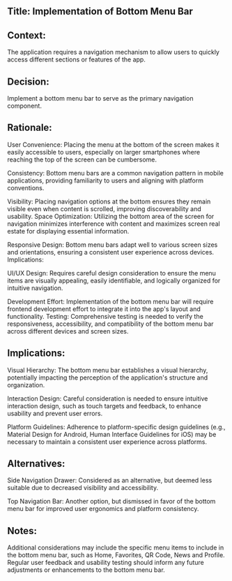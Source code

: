 ## Title: Implementation of Bottom Menu Bar

## Context:
The application requires a navigation mechanism to allow users to quickly access different sections or features of the app.

## Decision:
Implement a bottom menu bar to serve as the primary navigation component.

## Rationale:

User Convenience: Placing the menu at the bottom of the screen makes it easily accessible to users, especially on larger smartphones where reaching the top of the screen can be cumbersome.

Consistency: Bottom menu bars are a common navigation pattern in mobile applications, providing familiarity to users and aligning with platform conventions.

Visibility: Placing navigation options at the bottom ensures they remain visible even when content is scrolled, improving discoverability and usability.
Space Optimization: Utilizing the bottom area of the screen for navigation minimizes interference with content and maximizes screen real estate for displaying essential information.

Responsive Design: Bottom menu bars adapt well to various screen sizes and orientations, ensuring a consistent user experience across devices.
Implications:

UI/UX Design: Requires careful design consideration to ensure the menu items are visually appealing, easily identifiable, and logically organized for intuitive navigation.

Development Effort: Implementation of the bottom menu bar will require frontend development effort to integrate it into the app's layout and functionality.
Testing: Comprehensive testing is needed to verify the responsiveness, accessibility, and compatibility of the bottom menu bar across different devices and screen sizes.

## Implications:

Visual Hierarchy: The bottom menu bar establishes a visual hierarchy, potentially impacting the perception of the application's structure and organization.

Interaction Design: Careful consideration is needed to ensure intuitive interaction design, such as touch targets and feedback, to enhance usability and prevent user errors.

Platform Guidelines: Adherence to platform-specific design guidelines (e.g., Material Design for Android, Human Interface Guidelines for iOS) may be necessary to maintain a consistent user experience across platforms.

## Alternatives:

Side Navigation Drawer: Considered as an alternative, but deemed less suitable due to decreased visibility and accessibility.

Top Navigation Bar: Another option, but dismissed in favor of the bottom menu bar for improved user ergonomics and platform consistency.

## Notes:
Additional considerations may include the specific menu items to include in the bottom menu bar, such as Home, Favorites, QR Code, News and Profile. Regular user feedback and usability testing should inform any future adjustments or enhancements to the bottom menu bar.